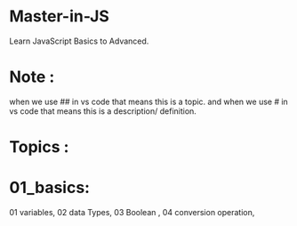 # Master-in-JS
Learn JavaScript Basics to Advanced.

# Note :
when we use ## in vs code that means this is a topic. and 
when we use # in vs code that means this is a description/ definition.

# Topics :
# 01_basics: 
01 variables,
02 data Types,
03 Boolean ,
04 conversion operation,

